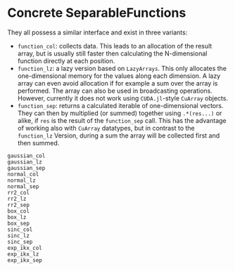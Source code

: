 # Concrete SeparableFunctions
They all possess a similar interface and exist in three variants:
+ `function_col`:   collects data. This leads to an allocation of the result array, but is usually still faster then calculating the N-dimensional function directly at each position.
+ `function_lz`:    a lazy version based on `LazyArrays`. This only allocates the one-dimensional memory for the values along each dimension. A lazy array can even avoid allocation if for example a sum over the array is performed. The array can also be used in broadcasting operations. However, currently it does not work using `CUDA.jl`-style `CuArray` objects.
+ `function_sep`:   returns a calculated iterable of one-dimensional vectors. They can then by multiplied (or summed) together using `.*(res...)` or alike, if `res` is the result of the `function_sep` call. This has the advantage of working also with `CuArray` datatypes, but in contrast to the `function_lz` Version, during a sum the array will be collected first and then summed.

```@docs
gaussian_col
gaussian_lz
gaussian_sep
normal_col
normal_lz
normal_sep
rr2_col
rr2_lz
rr2_sep
box_col
box_lz
box_sep
sinc_col
sinc_lz
sinc_sep
exp_ikx_col
exp_ikx_lz
exp_ikx_sep
```

